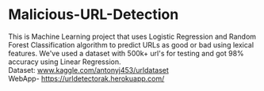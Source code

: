 # Malicious-URL-Detection
This is Machine Learning project that uses Logistic Regression and Random Forest Classification algorithm to predict URLs as good or bad using lexical features.
We've used a dataset with 500k+ url's for testing and got 98% accuracy using Linear Regression.
<br>
Dataset: www.kaggle.com/antonyj453/urldataset
<br>
WebApp- https://urldetectorak.herokuapp.com/
